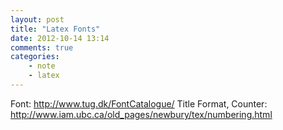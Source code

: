 ```yaml
---
layout: post
title: "Latex Fonts"
date: 2012-10-14 13:14
comments: true
categories: 
    - note
    - latex
---
```


Font: <http://www.tug.dk/FontCatalogue/>
Title Format, Counter: <http://www.iam.ubc.ca/old_pages/newbury/tex/numbering.html>